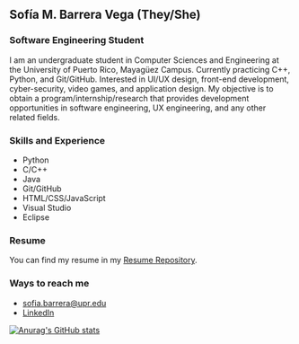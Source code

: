 ## Sofía M. Barrera Vega (They/She)
### Software Engineering Student

I am an undergraduate student in Computer Sciences and Engineering at the University of Puerto Rico, Mayagüez Campus. Currently practicing C++, Python, and Git/GitHub. Interested in UI/UX design, front-end development, cyber-security, video games, and application design. My objective is to obtain a program/internship/research that provides development opportunities in software engineering, UX engineering, and any other related fields.

### Skills and Experience
- Python
- C/C++
- Java
- Git/GitHub
- HTML/CSS/JavaScript
- Visual Studio
- Eclipse

### Resume
You can find my resume in my [Resume Repository](https://github.com/smbv/My-Resumes).

### Ways to reach me
- sofia.barrera@upr.edu
- [LinkedIn](https://www.linkedin.com/in/smbv)

[![Anurag's GitHub stats](https://github-readme-stats.vercel.app/api?username=smbv&theme=tokyonight)](https://github.com/smbv/github-readme-stats)


